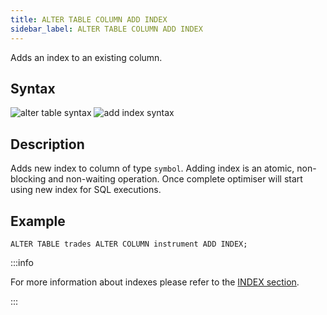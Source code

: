 ```yaml
---
title: ALTER TABLE COLUMN ADD INDEX
sidebar_label: ALTER TABLE COLUMN ADD INDEX
---
```


Adds an index to an existing column.

## Syntax

![alter table syntax](/img/doc/diagrams/alter-table.svg)
![add index syntax](/img/doc/diagrams/alter-table-add-index.svg)

## Description

Adds new index to column of type `symbol`. Adding index is an atomic,
non-blocking and non-waiting operation. Once complete optimiser will start using
new index for SQL executions.

## Example

```questdb-sql title="Adding an index"
ALTER TABLE trades ALTER COLUMN instrument ADD INDEX;
```

:::info

For more information about indexes please refer to the
[INDEX section](concept/indexes.md).

:::
